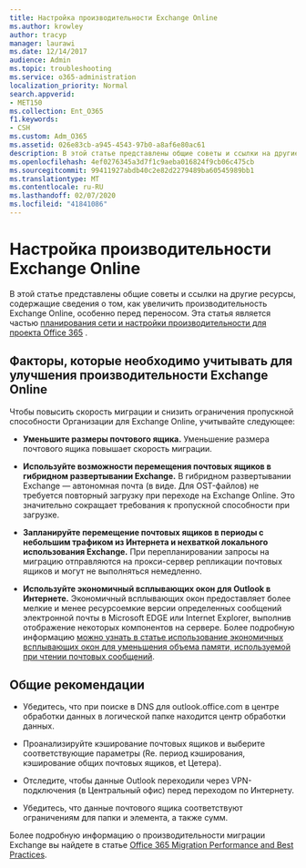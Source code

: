 ```yaml
---
title: Настройка производительности Exchange Online
ms.author: krowley
author: tracyp
manager: laurawi
ms.date: 12/14/2017
audience: Admin
ms.topic: troubleshooting
ms.service: o365-administration
localization_priority: Normal
search.appverid:
- MET150
ms.collection: Ent_O365
f1.keywords:
- CSH
ms.custom: Adm_O365
ms.assetid: 026e83cb-a945-4543-97b0-a8af6e80ac61
description: В этой статье представлены общие советы и ссылки на другие ресурсы, содержащие сведения о том, как увеличить производительность Exchange Online.
ms.openlocfilehash: 4ef0276345a3d7f1c9aeba016824f9cb06c475cb
ms.sourcegitcommit: 99411927abdb40c2e82d2279489ba60545989bb1
ms.translationtype: MT
ms.contentlocale: ru-RU
ms.lasthandoff: 02/07/2020
ms.locfileid: "41841086"
---
```

# <a name="tune-exchange-online-performance"></a>Настройка производительности Exchange Online

В этой статье представлены общие советы и ссылки на другие ресурсы, содержащие сведения о том, как увеличить производительность Exchange Online, особенно перед переносом. Эта статья является частью [планирования сети и настройки производительности для проекта Office 365](https://aka.ms/tune) .
   
## <a name="things-to-consider-in-order-to-improve-exchange-online-performance"></a>Факторы, которые необходимо учитывать для улучшения производительности Exchange Online

Чтобы повысить скорость миграции и снизить ограничения пропускной способности Организации для Exchange Online, учитывайте следующее:
  
- **Уменьшите размеры почтового ящика.** Уменьшение размера почтового ящика повышает скорость миграции. 
    
- **Используйте возможности перемещения почтовых ящиков в гибридном развертывании Exchange.** В гибридном развертывании Exchange — автономная почта (в виде. Для OST-файлов) не требуется повторный загрузку при переходе на Exchange Online. Это значительно сокращает требования к пропускной способности при загрузке. 
    
- **Запланируйте перемещение почтовых ящиков в периоды с небольшим трафиком из Интернета и нехваткой локального использования Exchange.** При перепланировании запросы на миграцию отправляются на прокси-сервер репликации почтовых ящиков и могут не выполняться немедленно. 
    
- **Используйте экономичный всплывающих окон для Outlook в Интернете.** Экономичный всплывающих окон предоставляет более мелкие и менее ресурсоемкие версии определенных сообщений электронной почты в Microsoft EDGE или Internet Explorer, выполнив отображение некоторых компонентов на сервере. Более подробную информацию [можно узнать в статье использование экономичных всплывающих окон для уменьшения объема памяти, используемой при чтении почтовых сообщений](https://support.office.com/article/a6d6ba01-2562-4c3d-a8f1-78748dd506cf).


## <a name="general-advice"></a>Общие рекомендации

- Убедитесь, что при поиске в DNS для outlook.office.com в центре обработки данных в логической папке находится центр обработки данных.

- Проанализируйте кэширование почтовых ящиков и выберите соответствующие параметры (Re. период кэширования, кэширование общих почтовых ящиков, et Цетера).

- Отследите, чтобы данные Outlook переходили через VPN-подключения (в Центральный офис) перед переходом по Интернету.

- Убедитесь, что данные почтового ящика соответствуют ограничениям для папки и элемента, а также сумм.
    
Более подробную информацию о производительности миграции Exchange вы найдете в статье [Office 365 Migration Performance and Best Practices](https://support.office.com/article/d9acb371-fd6c-4c14-aa8e-db5cbe39aa57).
  

